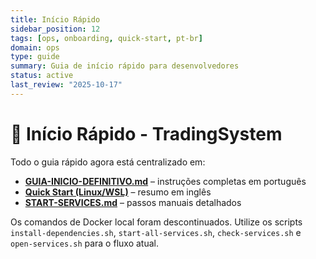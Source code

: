 ```yaml
---
title: Início Rápido
sidebar_position: 12
tags: [ops, onboarding, quick-start, pt-br]
domain: ops
type: guide
summary: Guia de início rápido para desenvolvedores
status: active
last_review: "2025-10-17"
---
```


# 🚀 Início Rápido - TradingSystem

Todo o guia rápido agora está centralizado em:
- **[GUIA-INICIO-DEFINITIVO.md](GUIA-INICIO-DEFINITIVO.md)** – instruções completas em português  
- **[Quick Start (Linux/WSL)](./QUICK-START-LINUX-WSL.md)** – resumo em inglês  
- **[START-SERVICES.md](START-SERVICES.md)** – passos manuais detalhados

Os comandos de Docker local foram descontinuados. Utilize os scripts `install-dependencies.sh`, `start-all-services.sh`, `check-services.sh` e `open-services.sh` para o fluxo atual.
